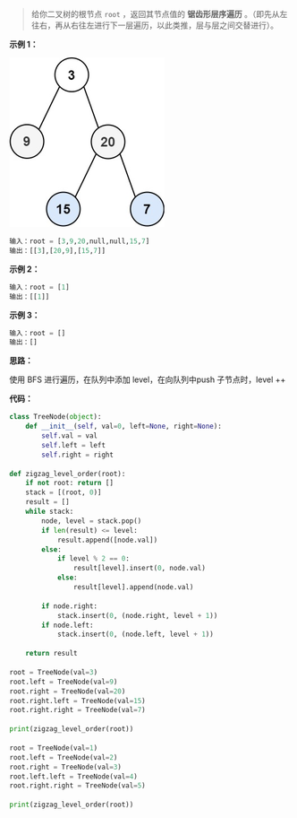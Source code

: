 > 给你二叉树的根节点 `root` ，返回其节点值的 **锯齿形层序遍历** 。（即先从左往右，再从右往左进行下一层遍历，以此类推，层与层之间交替进行）。



**示例 1：**

![](images/tree2.jpeg)

```python
输入：root = [3,9,20,null,null,15,7]
输出：[[3],[20,9],[15,7]]
```



**示例 2：**

```python
输入：root = [1]
输出：[[1]]
```

**示例 3：**



```python
输入：root = []
输出：[]
```



**思路：**

使用 BFS 进行遍历，在队列中添加 level，在向队列中push 子节点时，level ++



**代码：**



```python
class TreeNode(object):
    def __init__(self, val=0, left=None, right=None):
        self.val = val
        self.left = left
        self.right = right

def zigzag_level_order(root):
    if not root: return []
    stack = [(root, 0)]
    result = []
    while stack:
        node, level = stack.pop()
        if len(result) <= level:
            result.append([node.val])
        else:
            if level % 2 == 0:
                result[level].insert(0, node.val)
            else:
                result[level].append(node.val)

        if node.right:
            stack.insert(0, (node.right, level + 1))
        if node.left:
            stack.insert(0, (node.left, level + 1))

    return result

root = TreeNode(val=3)
root.left = TreeNode(val=9)
root.right = TreeNode(val=20)
root.right.left = TreeNode(val=15)
root.right.right = TreeNode(val=7)

print(zigzag_level_order(root))

root = TreeNode(val=1)
root.left = TreeNode(val=2)
root.right = TreeNode(val=3)
root.left.left = TreeNode(val=4)
root.right.right = TreeNode(val=5)

print(zigzag_level_order(root))
```

